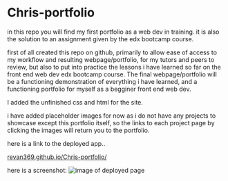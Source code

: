# Chris-portfolio
in this repo you will find my first portfolio as a web dev in training. it is also the solution to an assignment given by the edx bootcamp course.

first of all created this repo on github, primarily to allow ease of access to my workflow and resulting webpage/portfolio, for my tutors and peers to review, but also to put into practice the lessons i have learned so far on the front end web dev edx bootcamp course. The final webpage/portfolio will be a functioning demonstration of everything i have learned, and a functioning portfolio for myself as a begginer front end web dev.


I added the unfinished css and html for the site. 

i have added placeholder images for now as i do not have any projects to showcase except this portfolio itself, so the links to each project page by clicking the images will return you to the portfolio.

here is a link to the deployed app..

[revan369.github.io/Chris-portfolio/](revan369.github.io/Chris-portfolio/)


here is a screenshot:
![image of deployed page](../Chris-portfolio/assets/images/Screenshot%202023-10-31%20at%2023.33.58.png?raw=true "Optional Title")
